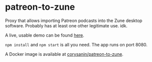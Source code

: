 # patreon-to-zune
Proxy that allows importing Patreon podcasts into the Zune desktop software. Probably has at least one other legitimate use. idk.

A live, usable demo can be found [here](https://patreontozune.net/).

`npm install` and `npm start` is all you need. The app runs on port 8080.

A Docker image is available at [corysanin/patreon-to-zune](https://hub.docker.com/r/corysanin/patreon-to-zune).